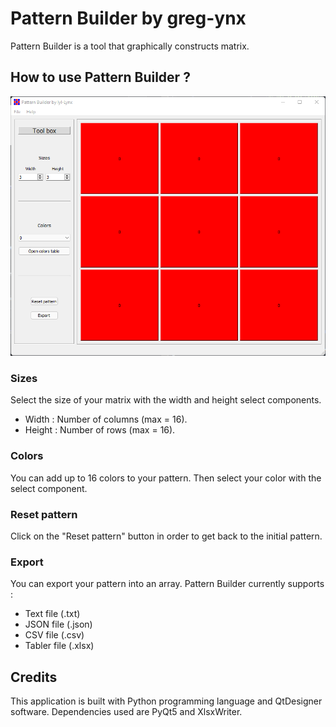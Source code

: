 # Pattern Builder by greg-ynx
Pattern Builder is a tool that graphically constructs matrix.

## How to use Pattern Builder ?

![Pattern Builder UI](readme/pbui.png)

### Sizes
Select the size of your matrix with the width and height select components.
- Width : Number of columns (max = 16).
- Height : Number of rows (max = 16).

### Colors
You can add up to 16 colors to your pattern. Then select your color with the select component.

### Reset pattern
Click on the "Reset pattern" button in order to get back to the initial pattern.

### Export
You can export your pattern into an array.
Pattern Builder currently supports :
- Text file (.txt)
- JSON file (.json)
- CSV file (.csv)
- Tabler file (.xlsx)

## Credits
This application is built with Python programming language and QtDesigner software.
Dependencies used are PyQt5 and XlsxWriter.
